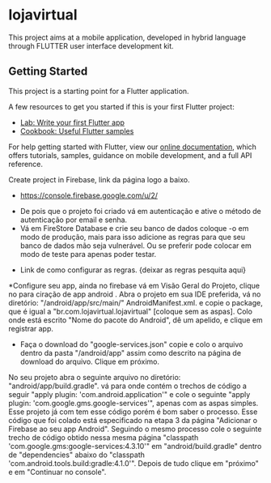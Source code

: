 # lojavirtual

This project aims at a mobile application, developed in hybrid language through FLUTTER user interface development kit.

## Getting Started

This project is a starting point for a Flutter application.

A few resources to get you started if this is your first Flutter project:

- [Lab: Write your first Flutter app](https://flutter.dev/docs/get-started/codelab)
- [Cookbook: Useful Flutter samples](https://flutter.dev/docs/cookbook)

For help getting started with Flutter, view our
[online documentation](https://flutter.dev/docs), which offers tutorials,
samples, guidance on mobile development, and a full API reference.

 Create project in Firebase, link da página logo a baixo.
 - https://console.firebase.google.com/u/2/
 * De pois que o projeto foi criado vá em autenticação e ative o método de autenticação por email e senha.
 * Vá em FireStore Database e crie seu banco de dados
 coloque -o em modo de produção, mais para isso adicione as regras para que seu banco de dados mão seja vulnerável. Ou se preferir pode colocar em modo de teste para apenas poder testar.
  - Link de como configurar as regras.
  {deixar as regras pesquita aqui}

  *Configure seu app, ainda no firebase vá em  Visão Geral do Projeto, clique no para ciração de app android . Abra o projeto em sua IDE preferida, vá no diretório: "/android/app/src/main/" AndroidManifest.xml. e copie o package, que é igual a "br.com.lojavirtual.lojavirtual" [coloque sem as aspas]. Colo onde está escrito "Nome do pacote do Android", dê um apelido, e clique em registrar app.
  * Faça o download do "google-services.json" copie e colo o arquivo dentro da pasta "/android/app" assim como descrito na página de download do arquivo. Clique em próximo.
  
  No seu projeto abra o seguinte arquivo no diretório: "android/app/build.gradle". vá para onde  contém o trechos de código a seguir "apply plugin: 'com.android.application'" e cole  o seguinte "apply plugin: 'com.google.gms.google-services'", apenas com as aspas simples. Esse projeto já com tem esse código porém é bom saber o processo. Esse código que foi colado está especificado na etapa 3 da página "Adicionar o Firebase ao seu app Android". Seguindo o mesmo processo cole o seguinte trecho de código obtido nessa mesma página "classpath 'com.google.gms:google-services:4.3.10'" em "android/build.gradle" dentro de "dependencies"  abaixo do "classpath 'com.android.tools.build:gradle:4.1.0'". Depois de tudo clique em "próximo" e em "Continuar no console".

